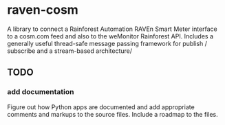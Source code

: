 # raven-cosm

A library to connect a Rainforest Automation RAVEn Smart Meter interface to a cosm.com feed and also to the weMonitor Rainforest API.  Includes a generally useful thread-safe message passing framework for publish / subscribe and a stream-based architecture/

## TODO

### add documentation

Figure out how Python apps are documented and add appropriate comments and markups to the source files.  Include a roadmap to the files.

